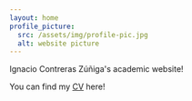 ```yaml
---
layout: home
profile_picture:
  src: /assets/img/profile-pic.jpg
  alt: website picture
---
```


<p>
 Ignacio Contreras Zúñiga's academic website!
</p>

<p>
  You can find my <a href="https://github.com/ignacontreras/ignacontreras.github.io/blob/main/data/CV_Feb2023.pdf">CV</a> here!
</p>

